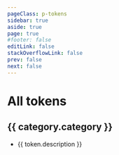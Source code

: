 ```yaml
---
pageClass: p-tokens
sidebar: true
aside: true
page: true
#footer: false
editLink: false
stackOverflowLink: false
prev: false
next: false
---
```


<script setup lang="ts">
  import { computed } from 'vue'
  import TokenSwatch from '../components/tokens/TokenSwatch.vue'
  import TokenCopy from '../components/tokens/TokenCopy.vue'
  import TokenPreview from '../components/tokens/TokenPreview.vue'
  import transform from '../utils/tokenUtil.ts'
  import lightdata from '../tokens/data/light.tokens.json'

  //TODO: remove when added to theme
  const tokensData = computed(() => transform(lightdata));

  const fullTokens = computed(() => {
    if (!tokensData.value) return [];

    const colorData = tokensData.value.find(category => category.category === 'color')?.tokens || [];
    const fontData = tokensData.value.find(category => category.category === 'font')?.tokens || [];
    const borderData = tokensData.value.find(category => category.category === 'border')?.tokens || [];

    return [...colorData, ...fontData, ...borderData];
  });
</script>

# All tokens

<div>
  <div v-for="category in tokensData" :key="category.category" class="mb-8">
    <h2 class="text-xl font-semibold mb-4">{{ category.category }}</h2>
    <ul class="list-none !p-0 m-0">
      <li v-for="token in category.tokens" :key="token.tokenName"
        class="w-full flex flex-row justify-between border-b-0 border-l-0 border-r-0 border-t-1 border-solid border-[#091E42]/14"
      >
        <div class="flex flex-col gap-4 text-sm m-t-5">
          <TokenCopy>
            <template #buttonText>
              <span>{{ token.tokenName }}</span>
            </template>
          </TokenCopy>
          <span class="text-[12px] text-[var(--color-text-primary-default)]">{{ token.description }}</span>
        </div>
        <div class="flex flex-row gap-4">
          <TokenSwatch :colorValue="token.tokenName">
            <template #tokenValue>
              {{ token.value }}
            </template>
          </TokenSwatch>
          <TokenSwatch :colorValue="token.tokenName" mode="dark">
            <template #tokenValue>
              {{ token.value }}
            </template>
          </TokenSwatch>
        </div>
      </li>
    </ul>
  </div>
</div>
